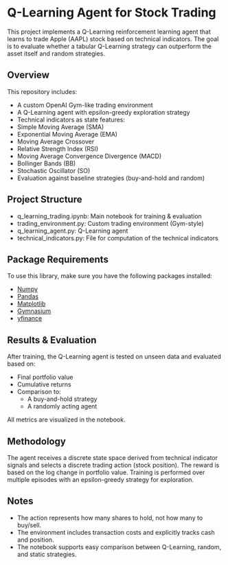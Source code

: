 # Q-Learning Agent for Stock Trading

This project implements a Q-Learning reinforcement learning agent that learns to trade Apple (AAPL) stock based on technical indicators. The goal is to evaluate whether a tabular Q-Learning strategy can outperform the asset itself and random strategies.

## Overview

This repository includes:

-  A custom OpenAI Gym-like trading environment
-  A Q-Learning agent with epsilon-greedy exploration strategy
-  Technical indicators as state features:
  - Simple Moving Average (SMA)
  - Exponential Moving Average (EMA)
  - Moving Average Crossover
  - Relative Strength Index (RSI)
  - Moving Average Convergence Divergence (MACD)
  - Bollinger Bands (BB)
  - Stochastic Oscillator (SO)
- Evaluation against baseline strategies (buy-and-hold and random)

## Project Structure
- q_learning_trading.ipynb: Main notebook for training & evaluation
- trading_environment.py: Custom trading environment (Gym-style)
- q_learning_agent.py: Q-Learning agent
- technical_indicators.py: File for computation of the technical indicators

## Package Requirements  
To use this library, make sure you have the following packages installed:
* [Numpy](https://numpy.org)
* [Pandas](https://pandas.pydata.org)
* [Matplotlib](https://matplotlib.org)
* [Gymnasium](https://gymnasium.farama.org)
* [yfinance](https://pypi.org/project/yfinance/)

## Results & Evaluation
After training, the Q-Learning agent is tested on unseen data and evaluated based on:
- Final portfolio value
- Cumulative returns
- Comparison to:
  - A buy-and-hold strategy
  - A randomly acting agent
    
All metrics are visualized in the notebook.

## Methodology
The agent receives a discrete state space derived from technical indicator signals and selects a discrete trading action (stock position). The reward is based on the log change in portfolio value. Training is performed over multiple episodes with an epsilon-greedy strategy for exploration.

## Notes
- The action represents how many shares to hold, not how many to buy/sell.
- The environment includes transaction costs and explicitly tracks cash and position.
- The notebook supports easy comparison between Q-Learning, random, and static strategies.

